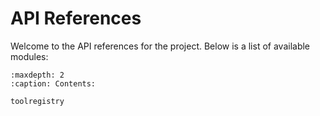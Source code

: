 # API References

Welcome to the API references for the project. Below is a list of available modules:

```{toctree}
:maxdepth: 2
:caption: Contents:

toolregistry
```
